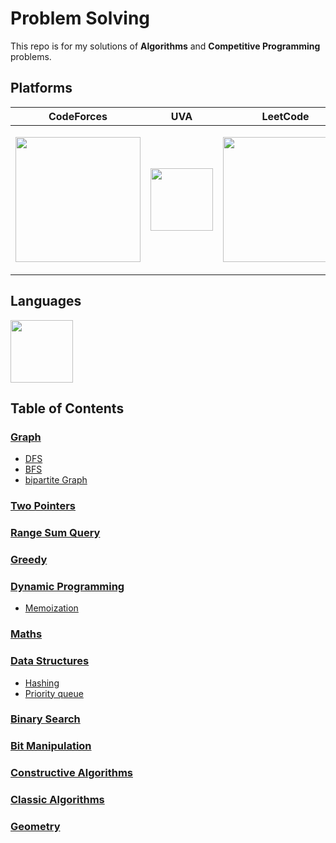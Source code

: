 # Problem Solving
This repo is for my solutions of **Algorithms** and **Competitive Programming** problems.

## Platforms

|CodeForces| UVA | LeetCode|
|--|--|--|
|<p align="center"><img src="https://upload.wikimedia.org/wikipedia/commons/thumb/b/b1/Codeforces_logo.svg/1280px-Codeforces_logo.svg.png" width="200"></p> | <p align="center"><img src="https://onlinejudge.org/templates/hm_yaml_2_5/./img/ojlogo2.svg.png" width="100"></p> | <p align="center"><img src="https://assets.leetcode.com/static_assets/public/webpack_bundles/images/logo-dark.e99485d9b.svg" width="200"></p> 

## Languages

<p align="left"><img src="https://raw.githubusercontent.com/isocpp/logos/master/cpp_logo.png" width="100"></p>

## Table of Contents

### [Graph](/Topics/Graph)
  * [DFS](/Topics/Graph/DFS)
  * [BFS](/Topics/Graph/BFS)
  * [bipartite Graph](/Topics/Graph/biPartite%20Graph)
### [Two Pointers](/Topics/Two%20Pointers)
### [Range Sum Query](/Topics/Range%20Sum%20Query)
### [Greedy](/Topics/Greedy)
### [Dynamic Programming](/Topics/Dynamic%20Programming)
  * [Memoization](/Topics/Memoization)
### [Maths](/Topics/Maths)
### [Data Structures](/Topics/Data%20Structures)
  * [Hashing](/Topics/Hashing)
  * [Priority queue](/Topics/Priority%20queue)
### [Binary Search](/Topics/Binary%20Search)
### [Bit Manipulation](/Topics/Bit%20Manipulation)
### [Constructive Algorithms](/Topics/Constructive%20Algorithms)
### [Classic Algorithms](/Topics/Classic%20Algorithms)
### [Geometry](/Topics/Geometry)
